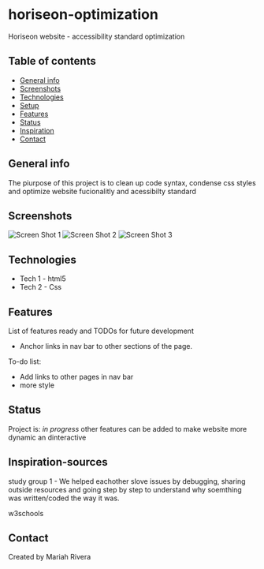 # horiseon-optimization

Horiseon website - accessibility standard optimization

## Table of contents

- [General info](#general-info)
- [Screenshots](#screenshots)
- [Technologies](#technologies)
- [Setup](#setup)
- [Features](#features)
- [Status](#status)
- [Inspiration](#inspiration-sources)
- [Contact](#contact)

## General info

The piurpose of this project is to clean up code syntax, condense css styles and optimize website fucionalitly and acessibilty standard

## Screenshots

![Screen Shot 1](./assests/imges/screenshot1.png)
![Screen Shot 2](./assests/imges/screenshot2.png)
![Screen Shot 3](./assests/imges/screenshot3.png)

## Technologies

- Tech 1 - html5
- Tech 2 - Css

## Features

List of features ready and TODOs for future development

- Anchor links in nav bar to other sections of the page.

To-do list:

- Add links to other pages in nav bar
- more style

## Status

Project is: _in progress_ other features can be added to make website more dynamic an dinteractive

## Inspiration-sources

study group 1 - We helped eachother slove issues by debugging, sharing outside resources and going step by step to understand why soemthing was written/coded the way it was.

w3schools

## Contact

Created by Mariah Rivera
